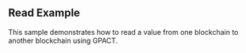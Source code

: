 Read Example
------------------ 
This sample demonstrates how to read a value from one blockchain to 
another blockchain using GPACT.